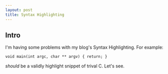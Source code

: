 ```yaml
---
layout: post
title: Syntax Highlighting
---
```


## Intro
I'm having some problems with my blog's Syntax Highlighting.
For example:
```
void main(int argc, char ** argv) { return; }
```
*should* be a validly highlight snippet of trival C.
Let's see.
